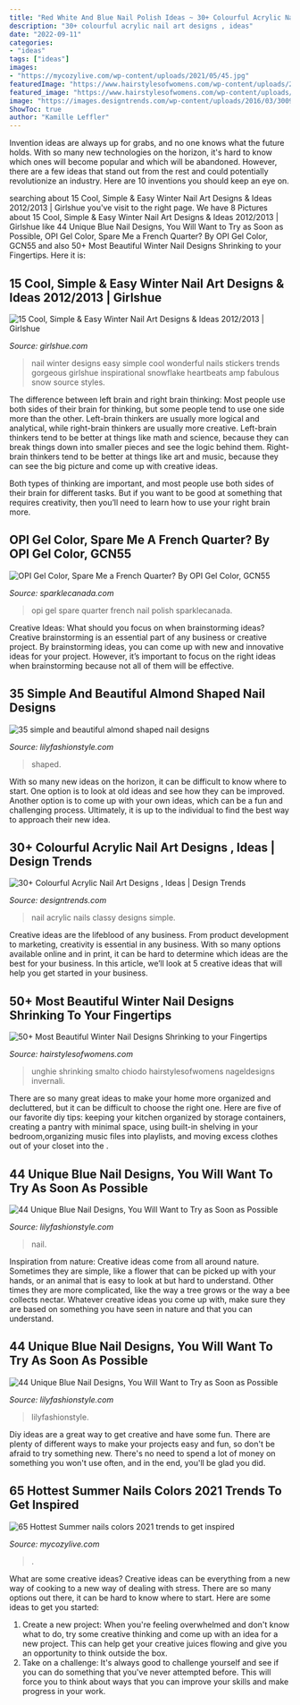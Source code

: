 ```yaml
---
title: "Red White And Blue Nail Polish Ideas ~ 30+ Colourful Acrylic Nail Art Designs , Ideas"
description: "30+ colourful acrylic nail art designs , ideas"
date: "2022-09-11"
categories:
- "ideas"
tags: ["ideas"]
images:
- "https://mycozylive.com/wp-content/uploads/2021/05/45.jpg"
featuredImage: "https://www.hairstylesofwomens.com/wp-content/uploads/2019/02/lovelymanicure4u_52527567_1041820056005932_7337190639027253366_n.jpg"
featured_image: "https://www.hairstylesofwomens.com/wp-content/uploads/2019/02/lovelymanicure4u_52527567_1041820056005932_7337190639027253366_n.jpg"
image: "https://images.designtrends.com/wp-content/uploads/2016/03/30093809/Classy-Nail-Art.jpg"
ShowToc: true
author: "Kamille Leffler"
---
```



Invention ideas are always up for grabs, and no one knows what the future holds. With so many new technologies on the horizon, it's hard to know which ones will become popular and which will be abandoned. However, there are a few ideas that stand out from the rest and could potentially revolutionize an industry. Here are 10 inventions you should keep an eye on.

	

		
searching about 15 Cool, Simple &amp; Easy Winter Nail Art Designs &amp; Ideas 2012/2013 | Girlshue you've visit to the right page. We have 8 Pictures about 15 Cool, Simple &amp; Easy Winter Nail Art Designs &amp; Ideas 2012/2013 | Girlshue like 44 Unique Blue Nail Designs, You Will Want to Try as Soon as Possible, OPI Gel Color, Spare Me a French Quarter? By OPI Gel Color, GCN55 and also 50+ Most Beautiful Winter Nail Designs Shrinking to your Fingertips. Here it is:
		
    
## 15 Cool, Simple &amp; Easy Winter Nail Art Designs &amp; Ideas 2012/2013 | Girlshue

<img loading=lazy src="https://www.girlshue.com/wp-content/uploads/2016/07/unnamed-file-7147.jpg" onerror="this.onerror=null;this.src='https://tse3.mm.bing.net/th?id=OIP.O-54gAqykuM1VpW4478MOQHaJ4&amp;pid=15.1';" alt="15 Cool, Simple &amp; Easy Winter Nail Art Designs &amp; Ideas 2012/2013 | Girlshue">

_Source: girlshue.com_

>nail winter designs easy simple cool wonderful nails stickers trends gorgeous girlshue inspirational snowflake heartbeats amp fabulous snow source styles. 

	

The difference between left brain and right brain thinking:
Most people use both sides of their brain for thinking, but some people tend to use one side more than the other. Left-brain thinkers are usually more logical and analytical, while right-brain thinkers are usually more creative.
Left-brain thinkers tend to be better at things like math and science, because they can break things down into smaller pieces and see the logic behind them. Right-brain thinkers tend to be better at things like art and music, because they can see the big picture and come up with creative ideas.

Both types of thinking are important, and most people use both sides of their brain for different tasks. But if you want to be good at something that requires creativity, then you’ll need to learn how to use your right brain more.

    
## OPI Gel Color, Spare Me A French Quarter? By OPI Gel Color, GCN55

<img loading=lazy src="https://sparklecanada.com/image/catalog/data/product/OPIGelColor/GCN55.jpg" onerror="this.onerror=null;this.src='https://tse2.mm.bing.net/th?id=OIP.uacwYpcCMtTVkvUz_eMecwHaOt&amp;pid=15.1';" alt="OPI Gel Color, Spare Me a French Quarter? By OPI Gel Color, GCN55">

_Source: sparklecanada.com_

>opi gel spare quarter french nail polish sparklecanada. 

	

Creative Ideas: What should you focus on when brainstorming ideas?
Creative brainstorming is an essential part of any business or creative project. By brainstorming ideas, you can come up with new and innovative ideas for your project. However, it’s important to focus on the right ideas when brainstorming because not all of them will be effective.

    
## 35 Simple And Beautiful Almond Shaped Nail Designs

<img loading=lazy src="https://lilyfashionstyle.com/wp-content/uploads/2021/04/6-9-768x1152.jpg" onerror="this.onerror=null;this.src='https://tse4.mm.bing.net/th?id=OIP.9lMFIYlNiuBtmR6ux4MWVAHaLH&amp;pid=15.1';" alt="35 simple and beautiful almond shaped nail designs">

_Source: lilyfashionstyle.com_

>shaped. 

	

With so many new ideas on the horizon, it can be difficult to know where to start. One option is to look at old ideas and see how they can be improved. Another option is to come up with your own ideas, which can be a fun and challenging process. Ultimately, it is up to the individual to find the best way to approach their new idea.

    
## 30+ Colourful Acrylic Nail Art Designs , Ideas | Design Trends

<img loading=lazy src="https://images.designtrends.com/wp-content/uploads/2016/03/30093809/Classy-Nail-Art.jpg" onerror="this.onerror=null;this.src='https://tse1.mm.bing.net/th?id=OIP.H11BiUmVxZaNvDoSZpJoUQHaHa&amp;pid=15.1';" alt="30+ Colourful Acrylic Nail Art Designs , Ideas | Design Trends">

_Source: designtrends.com_

>nail acrylic nails classy designs simple. 

	

Creative ideas are the lifeblood of any business. From product development to marketing, creativity is essential in any business. With so many options available online and in print, it can be hard to determine which ideas are the best for your business. In this article, we’ll look at 5 creative ideas that will help you get started in your business.

    
## 50+ Most Beautiful Winter Nail Designs Shrinking To Your Fingertips

<img loading=lazy src="https://www.hairstylesofwomens.com/wp-content/uploads/2019/02/lovelymanicure4u_52527567_1041820056005932_7337190639027253366_n.jpg" onerror="this.onerror=null;this.src='https://tse3.mm.bing.net/th?id=OIP.tbDadV2ev7HGK3gstI5cuwHaLJ&amp;pid=15.1';" alt="50+ Most Beautiful Winter Nail Designs Shrinking to your Fingertips">

_Source: hairstylesofwomens.com_

>unghie shrinking smalto chiodo hairstylesofwomens nageldesigns invernali. 

	

There are so many great ideas to make your home more organized and decluttered, but it can be difficult to choose the right one. Here are five of our favorite diy tips: keeping your kitchen organized by storage containers, creating a pantry with minimal space, using built-in shelving in your bedroom,organizing music files into playlists, and moving excess clothes out of your closet into the .

    
## 44 Unique Blue Nail Designs, You Will Want To Try As Soon As Possible

<img loading=lazy src="https://lilyfashionstyle.com/wp-content/uploads/2020/02/42-8.jpg" onerror="this.onerror=null;this.src='https://tse2.mm.bing.net/th?id=OIP.5YANqLKp4cs3YPHscDKOSgHaKq&amp;pid=15.1';" alt="44 Unique Blue Nail Designs, You Will Want to Try as Soon as Possible">

_Source: lilyfashionstyle.com_

>nail. 

	

Inspiration from nature:
Creative ideas come from all around nature. Sometimes they are simple, like a flower that can be picked up with your hands, or an animal that is easy to look at but hard to understand. Other times they are more complicated, like the way a tree grows or the way a bee collects nectar. Whatever creative ideas you come up with, make sure they are based on something you have seen in nature and that you can understand.

    
## 44 Unique Blue Nail Designs, You Will Want To Try As Soon As Possible

<img loading=lazy src="https://lilyfashionstyle.com/wp-content/uploads/2020/02/25-18.jpg" onerror="this.onerror=null;this.src='https://tse2.mm.bing.net/th?id=OIP.LvaSOdY5VuCEF0YUP3OSWQHaKx&amp;pid=15.1';" alt="44 Unique Blue Nail Designs, You Will Want to Try as Soon as Possible">

_Source: lilyfashionstyle.com_

>lilyfashionstyle. 

	

Diy ideas are a great way to get creative and have some fun. There are plenty of different ways to make your projects easy and fun, so don't be afraid to try something new. There's no need to spend a lot of money on something you won't use often, and in the end, you'll be glad you did.

    
## 65 Hottest Summer Nails Colors 2021 Trends To Get Inspired

<img loading=lazy src="https://mycozylive.com/wp-content/uploads/2021/05/45.jpg" onerror="this.onerror=null;this.src='https://tse4.mm.bing.net/th?id=OIP.oFPps1j4GTIs83pjH_YQPQHaLH&amp;pid=15.1';" alt="65 Hottest Summer nails colors 2021 trends to get inspired">

_Source: mycozylive.com_

>. 

	

What are some creative ideas?
Creative ideas can be everything from a new way of cooking to a new way of dealing with stress. There are so many options out there, it can be hard to know where to start. Here are some ideas to get you started: 
1. Create a new project: When you're feeling overwhelmed and don't know what to do, try some creative thinking and come up with an idea for a new project. This can help get your creative juices flowing and give you an opportunity to think outside the box.
2. Take on a challenge: It's always good to challenge yourself and see if you can do something that you've never attempted before. This will force you to think about ways that you can improve your skills and make progress in your work. 

